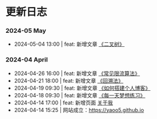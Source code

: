 # 更新日志

### 2024-05 May
- 2024-05-04 13:00 | feat: 新增文章 [《二叉树》](/leetcode/binary-tree)

### 2024-04 April
- 2024-04-26 16:00 | feat: 新增文章 [《常见限流算法》](/tech/rate-limit)
- 2024-04-21 18:00 | feat: 新增文章 [《回溯法》](/leetcode/backtrack)
- 2024-04-19 09:30 | feat: 新增文章 [《如何搭建个人博客》](/tech/blog-vitepress-github)
- 2024-04-18 09:30 | feat: 新增文章 [《每一天梦想练习》](/life/reading/everyday-dream-exercise)
- 2024-04-14 17:00 | feat: 新增页面 [关于我](/about)
- 2024-04-14 15:25 | 网站成立：https://yaoo5.github.io
